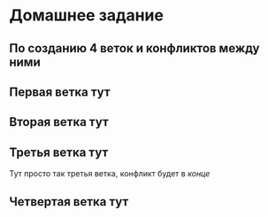 # Домашнее задание

## По созданию 4 веток и конфликтов между ними

## Первая ветка тут

## Вторая ветка тут

## Третья ветка тут

Тут просто так третья ветка, конфликт будет в *конце*

## Четвертая ветка тут